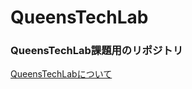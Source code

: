 # QueensTechLab

### QueensTechLab課題用のリポジトリ

[QueensTechLabについて](https://manhattan-code.github.io/mht-dev-community/)
